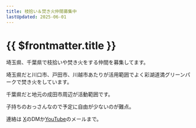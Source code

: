 ```yaml
---
title: 枝拾い＆焚き火仲間募集中
lastUpdated: 2025-06-01
---
```

# {{ $frontmatter.title }}

埼玉県、千葉県で枝拾いや焚き火をする仲間を募集してます。

埼玉県だと川口市、戸田市、川越市あたりが活用範囲でよく彩湖道満グリーンパークで焚き火をしています。

千葉県だと地元の成田市周辺が活動範囲です。

子持ちのおっさんなので予定に自由が少ないのが難点。

連絡は
[X](https://twitter.com/uyamazak)のDMか[YouTube](https://www.youtube.com/@uyamazak)のメールまで。


